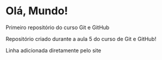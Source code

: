 # Olá, Mundo!
Primeiro repositório do curso Git e GitHub

Repositório criado durante a aula 5 do curso de Git e GitHub!

Linha adicionada diretamente pelo site

